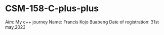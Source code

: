 # CSM-158-C-plus-plus
Aim: My c++ journey
Name: Francis Kojo Buabeng
Date of registration: 31st may,2023

